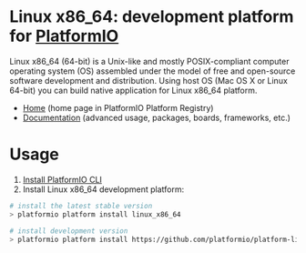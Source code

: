 # Linux x86_64: development platform for [PlatformIO](http://platformio.org)

Linux x86_64 (64-bit) is a Unix-like and mostly POSIX-compliant computer operating system (OS) assembled under the model of free and open-source software development and distribution. Using host OS (Mac OS X or Linux 64-bit) you can build native application for Linux x86_64 platform.

* [Home](http://platformio.org/platforms/linux_x86_64) (home page in PlatformIO Platform Registry)
* [Documentation](http://docs.platformio.org/en/stable/platforms/linux_x86_64.html) (advanced usage, packages, boards, frameworks, etc.)

# Usage

1. [Install PlatformIO CLI](http://docs.platformio.org/en/stable/installation.html)
2. Install Linux x86_64 development platform:
```bash
# install the latest stable version
> platformio platform install linux_x86_64

# install development version
> platformio platform install https://github.com/platformio/platform-linux_x86_64.git
```
